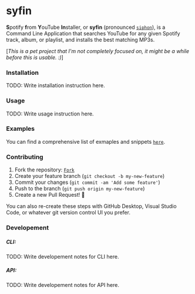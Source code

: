 # syfin

**S**potify **f**rom **Y**ouTube **In**staller, or **syfin** (pronounced [`siphon`](https://www.google.com/search?q=siphon+pronunciation&safe=active&ssui=on)), is a Command Line Application that searches YouTube for any given Spotify track, album, or playlist, and installs the best matching MP3s.

[*This is a pet project that I'm not completely focused on, it might be a while before this is usable. :)*]


### Installation

TODO: Write installation instruction here.

### Usage

TODO: Write usage instruction here.

### Examples

You can find a comprehensive list of exmaples and snippets [`here`](https://github.com/frissyn/syfin/blob/master/EXAMPLES.md).

### Contributing

1. Fork the repository: [`Fork`](https://github.com/frissyn/syfin/fork)
2. Create your feature branch (`git checkout -b my-new-feature`)
3. Commit your changes (`git commit -am 'Add some feature'`)
4. Push to the branch (`git push origin my-new-feature`)
5. Create a new Pull Request! 🎉

You can also re-create these steps with GitHub Desktop, Visual Studio Code, or whatever git version control UI you prefer.

### Developement

##### **CLI:**

TODO: Write developement notes for CLI here.

##### **API:**

TODO: Write developement notes for API here.
